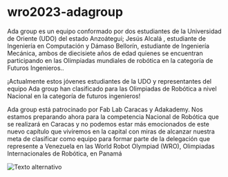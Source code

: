 # wro2023-adagroup
Ada group es un equipo conformado por dos estudiantes de la Universidad de Oriente (UDO) del estado Anzoátegui; Jesús Alcalá , estudiante de Ingeniería en Computación y Dámaso Bellorín, estudiante de Ingeniería Mecánica, ambos de diecisiete años de edad quienes se encuentran participando en las Olimpiadas mundiales de robótica en la categoría de Futuros Ingenieros..

¡Actualmente estos jóvenes estudiantes de la UDO y representantes del equipo Ada group han clasificado para las Olimpiadas de Robótica a nivel Nacional en la categoría de futuros ingenieros!

Ada group está patrocinado por Fab Lab Caracas y Adakademy. Nos estamos preparando ahora para la competencia Nacional de Robótica que se realizará en Caracas y no podemos estar más emocionados de este nuevo capítulo que viviremos en la capital con miras de alcanzar nuestra meta de clasificar como equipo para formar parte de la delegación que represente a Venezuela en las World Robot Olympiad (WRO), Olimpiadas Internacionales de Robótica, en Panamá

![Texto alternativo](t-photo/000000.png)

